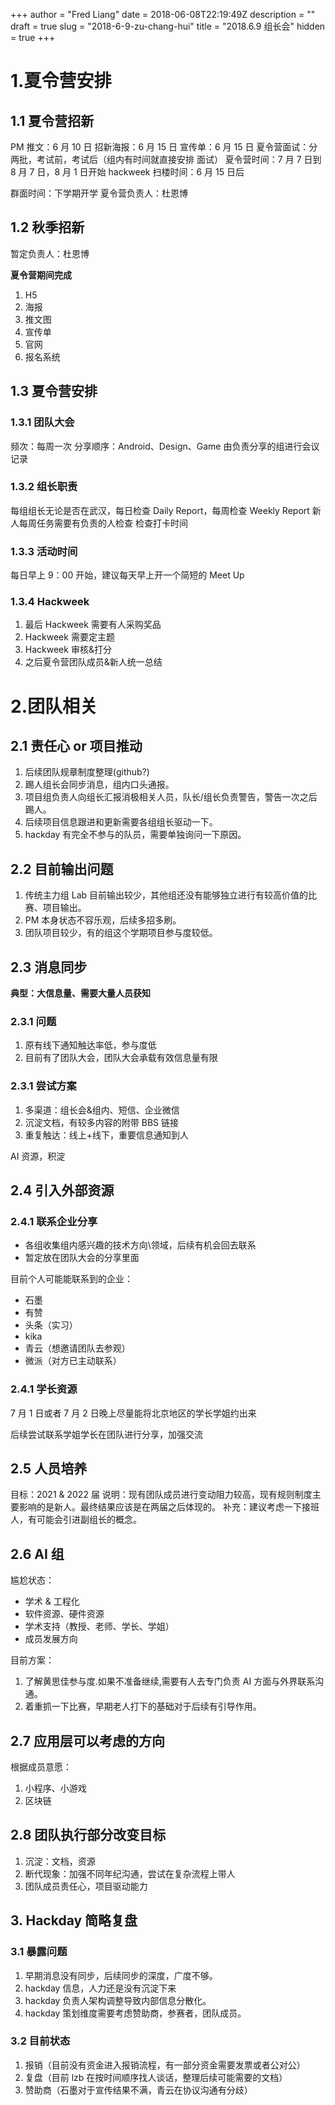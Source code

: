 +++
author = "Fred Liang"
date = 2018-06-08T22:19:49Z
description = ""
draft = true
slug = "2018-6-9-zu-chang-hui"
title = "2018.6.9 组长会"
hidden = true
+++

# 1.夏令营安排

## 1.1 夏令营招新

PM 推文：6 月 10 日
招新海报：6 月 15 日
宣传单：6 月 15 日
夏令营面试：分两批，考试前，考试后（组内有时间就直接安排 面试）
夏令营时间：7 月 7 日到 8 月 7 日，8 月 1 日开始 hackweek
扫楼时间：6 月 15 日后

群面时间：下学期开学
夏令营负责人：杜恩博

## 1.2 秋季招新

暂定负责人：杜恩博

**夏令营期间完成**

1. H5
2. 海报
3. 推文图
4. 宣传单
5. 官网
6. 报名系统

## 1.3 夏令营安排

### 1.3.1 团队大会

频次：每周一次
分享顺序：Android、Design、Game
由负责分享的组进行会议记录

### 1.3.2 组长职责

每组组长无论是否在武汉，每日检查 Daily Report，每周检查 Weekly Report
新人每周任务需要有负责的人检查
检查打卡时间

### 1.3.3 活动时间

每日早上 9：00 开始，建议每天早上开一个简短的 Meet Up

### 1.3.4 Hackweek

1. 最后 Hackweek 需要有人采购奖品
2. Hackweek 需要定主题
3. Hackweek 审核&打分
4. 之后夏令营团队成员&新人统一总结

# 2.团队相关

## 2.1 责任心 or 项目推动

1. 后续团队规章制度整理(github?)
2. 踢人组长会同步消息，组内口头通报。
3. 项目组负责人向组长汇报消极相关人员，队长/组长负责警告，警告一次之后踢人。
4. 后续项目信息跟进和更新需要各组组长驱动一下。
5. hackday 有完全不参与的队员，需要单独询问一下原因。

## 2.2 目前输出问题

1. 传统主力组 Lab 目前输出较少，其他组还没有能够独立进行有较高价值的比赛、项目输出。
2. PM 本身状态不容乐观，后续多招多刷。
3. 团队项目较少，有的组这个学期项目参与度较低。

## 2.3 消息同步

**典型：大信息量、需要大量人员获知**

### 2.3.1 问题

1. 原有线下通知触达率低，参与度低
2. 目前有了团队大会，团队大会承载有效信息量有限

### 2.3.1 尝试方案

1. 多渠道：组长会&组内、短信、企业微信
2. 沉淀文档，有较多内容的附带 BBS 链接
3. 重复触达：线上+线下，重要信息通知到人

AI 资源，积淀

## 2.4 引入外部资源

### 2.4.1 联系企业分享

- 各组收集组内感兴趣的技术方向\领域，后续有机会回去联系
- 暂定放在团队大会的分享里面

目前个人可能能联系到的企业：

- 石墨
- 有赞
- 头条（实习）
- kika
- 青云（想邀请团队去参观）
- 微派（对方已主动联系）

### 2.4.1 学长资源

7 月 1 日或者 7 月 2 日晚上尽量能将北京地区的学长学姐约出来

后续尝试联系学姐学长在团队进行分享，加强交流

## 2.5 人员培养

目标：2021 & 2022 届
说明：现有团队成员进行变动阻力较高，现有规则制度主要影响的是新人。最终结果应该是在两届之后体现的。
补充：建议考虑一下接班人，有可能会引进副组长的概念。

## 2.6 AI 组

尴尬状态：

- 学术 & 工程化
- 软件资源、硬件资源
- 学术支持（教授、老师、学长、学姐）
- 成员发展方向

目前方案：

1. 了解黄思佳参与度.如果不准备继续,需要有人去专门负责 AI 方面与外界联系沟通。
2. 着重抓一下比赛，早期老人打下的基础对于后续有引导作用。

## 2.7 应用层可以考虑的方向

根据成员意愿：

1. 小程序、小游戏
2. 区块链

## 2.8 团队执行部分改变目标

1. 沉淀：文档，资源
2. 断代现象：加强不同年纪沟通，尝试在复杂流程上带人
3. 团队成员责任心，项目驱动能力

## 3. Hackday 简略复盘

### 3.1 暴露问题

1. 早期消息没有同步，后续同步的深度，广度不够。
2. hackday 信息，人力还是没有沉淀下来
3. hackday 负责人架构调整导致内部信息分散化。
4. hackday 策划维度需要考虑赞助商，参赛者，团队成员。

### 3.2 目前状态

1. 报销（目前没有资金进入报销流程，有一部分资金需要发票或者公对公）
2. 复盘（目前 lzb 在按时间顺序找人谈话，整理后续可能需要的文档）
3. 赞助商（石墨对于宣传结果不满，青云在协议沟通有分歧）
